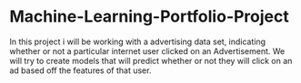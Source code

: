 # Machine-Learning-Portfolio-Project
In this project i will be working with a advertising data set, indicating whether or not a particular internet user clicked on an Advertisement. We will try to create models that will predict whether or not they will click on an ad based off the features of that user.
